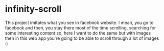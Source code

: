# infinity-scroll

This project imitates what you see in facebook website. I mean, you go to facebook and then, you stay there most of the time scrolling, searching for some interesting content so, here I want to do the same but with images then in this web app you're going to be able to scroll through a lot of images :)
